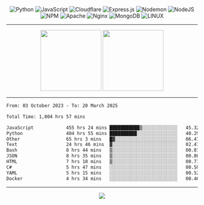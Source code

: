 <div align="center">
  
![Python](https://img.shields.io/badge/python-3670A0?style=for-the-badge&logo=python&logoColor=ffdd54) ![JavaScript](https://img.shields.io/badge/javascript-%23323330.svg?style=for-the-badge&logo=javascript&logoColor=%23F7DF1E) ![Cloudflare](https://img.shields.io/badge/Cloudflare-F38020?style=for-the-badge&logo=Cloudflare&logoColor=white) ![Express.js](https://img.shields.io/badge/express.js-%23404d59.svg?style=for-the-badge&logo=express&logoColor=%2361DAFB) ![Nodemon](https://img.shields.io/badge/NODEMON-%23323330.svg?style=for-the-badge&logo=nodemon&logoColor=%BBDEAD) ![NodeJS](https://img.shields.io/badge/node.js-6DA55F?style=for-the-badge&logo=node.js&logoColor=white) ![NPM](https://img.shields.io/badge/NPM-%23CB3837.svg?style=for-the-badge&logo=npm&logoColor=white) ![Apache](https://img.shields.io/badge/apache-%23D42029.svg?style=for-the-badge&logo=apache&logoColor=white) ![Nginx](https://img.shields.io/badge/nginx-%23009639.svg?style=for-the-badge&logo=nginx&logoColor=white) ![MongoDB](https://img.shields.io/badge/MongoDB-%234ea94b.svg?style=for-the-badge&logo=mongodb&logoColor=white) ![LINUX](https://img.shields.io/badge/Linux-FCC624?style=for-the-badge&logo=linux&logoColor=black)

---


<img src="https://github-readme-streak-stats.herokuapp.com/?user=anotherrandomonline&theme=react" height="160"/>
  
<img src="https://github-readme-stats.vercel.app/api?username=anotherrandomonline&show_icons=true&include_all_commits=true&theme=react" height="160"/>
</div>

---

<!--START_SECTION:waka-->

```txt
From: 03 October 2023 - To: 20 March 2025

Total Time: 1,004 hrs 57 mins

JavaScript            455 hrs 24 mins ███████████▒░░░░░░░░░░░░░   45.32 %
Python                404 hrs 55 mins ██████████░░░░░░░░░░░░░░░   40.29 %
Other                 65 hrs 3 mins   █▓░░░░░░░░░░░░░░░░░░░░░░░   06.47 %
Text                  24 hrs 46 mins  ▓░░░░░░░░░░░░░░░░░░░░░░░░   02.47 %
Bash                  8 hrs 44 mins   ▒░░░░░░░░░░░░░░░░░░░░░░░░   00.87 %
JSON                  8 hrs 35 mins   ▒░░░░░░░░░░░░░░░░░░░░░░░░   00.86 %
HTML                  7 hrs 10 mins   ▒░░░░░░░░░░░░░░░░░░░░░░░░   00.71 %
C#                    5 hrs 47 mins   ░░░░░░░░░░░░░░░░░░░░░░░░░   00.58 %
YAML                  5 hrs 15 mins   ░░░░░░░░░░░░░░░░░░░░░░░░░   00.52 %
Docker                4 hrs 34 mins   ░░░░░░░░░░░░░░░░░░░░░░░░░   00.46 %
```

<!--END_SECTION:waka-->

---

<div align="center">
  
![](https://github-profile-trophy.vercel.app/?username=anotherrandomonline&theme=darkhub&no-frame=true&no-bg=true&margin-w=4)

</div>
